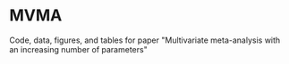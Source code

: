# MVMA
Code, data, figures, and tables for paper "Multivariate meta-analysis with an increasing number of parameters"
